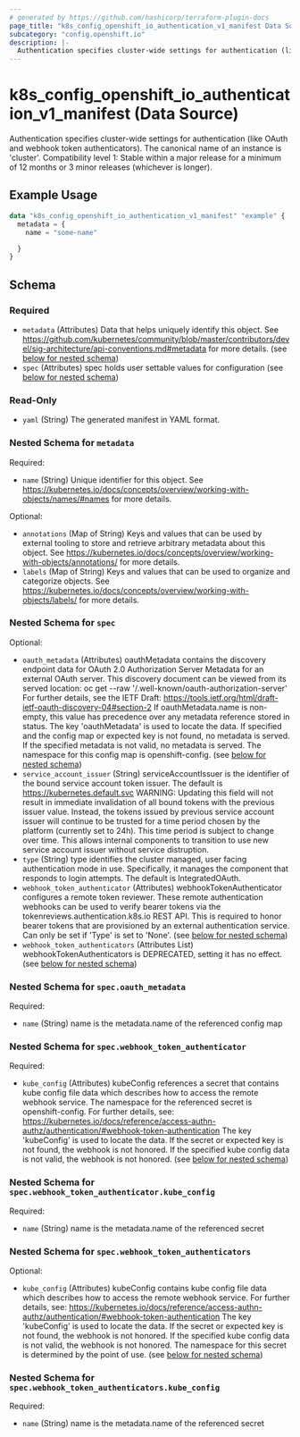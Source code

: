 ```yaml
---
# generated by https://github.com/hashicorp/terraform-plugin-docs
page_title: "k8s_config_openshift_io_authentication_v1_manifest Data Source - terraform-provider-k8s"
subcategory: "config.openshift.io"
description: |-
  Authentication specifies cluster-wide settings for authentication (like OAuth and webhook token authenticators). The canonical name of an instance is 'cluster'.  Compatibility level 1: Stable within a major release for a minimum of 12 months or 3 minor releases (whichever is longer).
---
```


# k8s_config_openshift_io_authentication_v1_manifest (Data Source)

Authentication specifies cluster-wide settings for authentication (like OAuth and webhook token authenticators). The canonical name of an instance is 'cluster'.  Compatibility level 1: Stable within a major release for a minimum of 12 months or 3 minor releases (whichever is longer).

## Example Usage

```terraform
data "k8s_config_openshift_io_authentication_v1_manifest" "example" {
  metadata = {
    name = "some-name"

  }
}
```

<!-- schema generated by tfplugindocs -->
## Schema

### Required

- `metadata` (Attributes) Data that helps uniquely identify this object. See https://github.com/kubernetes/community/blob/master/contributors/devel/sig-architecture/api-conventions.md#metadata for more details. (see [below for nested schema](#nestedatt--metadata))
- `spec` (Attributes) spec holds user settable values for configuration (see [below for nested schema](#nestedatt--spec))

### Read-Only

- `yaml` (String) The generated manifest in YAML format.

<a id="nestedatt--metadata"></a>
### Nested Schema for `metadata`

Required:

- `name` (String) Unique identifier for this object. See https://kubernetes.io/docs/concepts/overview/working-with-objects/names/#names for more details.

Optional:

- `annotations` (Map of String) Keys and values that can be used by external tooling to store and retrieve arbitrary metadata about this object. See https://kubernetes.io/docs/concepts/overview/working-with-objects/annotations/ for more details.
- `labels` (Map of String) Keys and values that can be used to organize and categorize objects. See https://kubernetes.io/docs/concepts/overview/working-with-objects/labels/ for more details.


<a id="nestedatt--spec"></a>
### Nested Schema for `spec`

Optional:

- `oauth_metadata` (Attributes) oauthMetadata contains the discovery endpoint data for OAuth 2.0 Authorization Server Metadata for an external OAuth server. This discovery document can be viewed from its served location: oc get --raw '/.well-known/oauth-authorization-server' For further details, see the IETF Draft: https://tools.ietf.org/html/draft-ietf-oauth-discovery-04#section-2 If oauthMetadata.name is non-empty, this value has precedence over any metadata reference stored in status. The key 'oauthMetadata' is used to locate the data. If specified and the config map or expected key is not found, no metadata is served. If the specified metadata is not valid, no metadata is served. The namespace for this config map is openshift-config. (see [below for nested schema](#nestedatt--spec--oauth_metadata))
- `service_account_issuer` (String) serviceAccountIssuer is the identifier of the bound service account token issuer. The default is https://kubernetes.default.svc WARNING: Updating this field will not result in immediate invalidation of all bound tokens with the previous issuer value. Instead, the tokens issued by previous service account issuer will continue to be trusted for a time period chosen by the platform (currently set to 24h). This time period is subject to change over time. This allows internal components to transition to use new service account issuer without service distruption.
- `type` (String) type identifies the cluster managed, user facing authentication mode in use. Specifically, it manages the component that responds to login attempts. The default is IntegratedOAuth.
- `webhook_token_authenticator` (Attributes) webhookTokenAuthenticator configures a remote token reviewer. These remote authentication webhooks can be used to verify bearer tokens via the tokenreviews.authentication.k8s.io REST API. This is required to honor bearer tokens that are provisioned by an external authentication service.  Can only be set if 'Type' is set to 'None'. (see [below for nested schema](#nestedatt--spec--webhook_token_authenticator))
- `webhook_token_authenticators` (Attributes List) webhookTokenAuthenticators is DEPRECATED, setting it has no effect. (see [below for nested schema](#nestedatt--spec--webhook_token_authenticators))

<a id="nestedatt--spec--oauth_metadata"></a>
### Nested Schema for `spec.oauth_metadata`

Required:

- `name` (String) name is the metadata.name of the referenced config map


<a id="nestedatt--spec--webhook_token_authenticator"></a>
### Nested Schema for `spec.webhook_token_authenticator`

Required:

- `kube_config` (Attributes) kubeConfig references a secret that contains kube config file data which describes how to access the remote webhook service. The namespace for the referenced secret is openshift-config.  For further details, see:  https://kubernetes.io/docs/reference/access-authn-authz/authentication/#webhook-token-authentication  The key 'kubeConfig' is used to locate the data. If the secret or expected key is not found, the webhook is not honored. If the specified kube config data is not valid, the webhook is not honored. (see [below for nested schema](#nestedatt--spec--webhook_token_authenticator--kube_config))

<a id="nestedatt--spec--webhook_token_authenticator--kube_config"></a>
### Nested Schema for `spec.webhook_token_authenticator.kube_config`

Required:

- `name` (String) name is the metadata.name of the referenced secret



<a id="nestedatt--spec--webhook_token_authenticators"></a>
### Nested Schema for `spec.webhook_token_authenticators`

Optional:

- `kube_config` (Attributes) kubeConfig contains kube config file data which describes how to access the remote webhook service. For further details, see: https://kubernetes.io/docs/reference/access-authn-authz/authentication/#webhook-token-authentication The key 'kubeConfig' is used to locate the data. If the secret or expected key is not found, the webhook is not honored. If the specified kube config data is not valid, the webhook is not honored. The namespace for this secret is determined by the point of use. (see [below for nested schema](#nestedatt--spec--webhook_token_authenticators--kube_config))

<a id="nestedatt--spec--webhook_token_authenticators--kube_config"></a>
### Nested Schema for `spec.webhook_token_authenticators.kube_config`

Required:

- `name` (String) name is the metadata.name of the referenced secret

